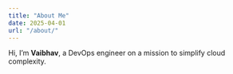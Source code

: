```yaml
---
title: "About Me"
date: 2025-04-01
url: "/about/"
---
```


Hi, I’m **Vaibhav**, a DevOps engineer on a mission to simplify cloud complexity.